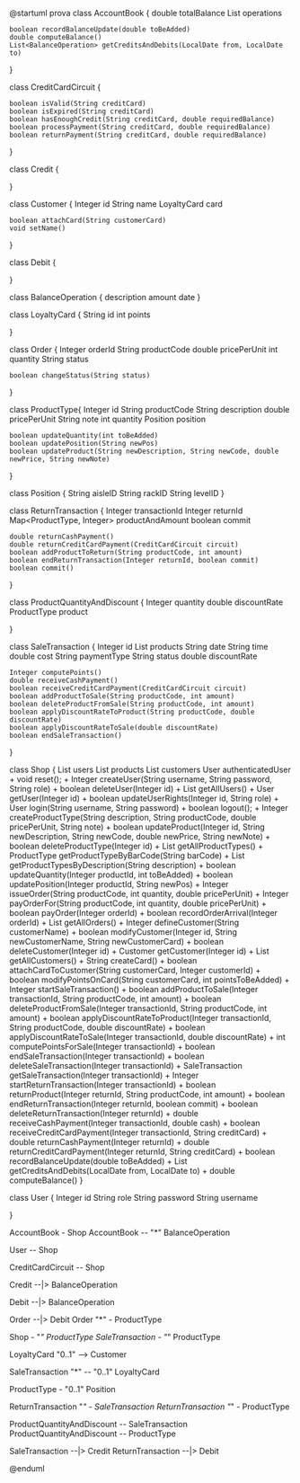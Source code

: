 @startuml prova
class AccountBook {
    double totalBalance
    List<BalanceOperation> operations

    boolean recordBalanceUpdate(double toBeAdded)
    double computeBalance()
    List<BalanceOperation> getCreditsAndDebits(LocalDate from, LocalDate to)
}

class CreditCardCircuit {

    boolean isValid(String creditCard)
    boolean isExpired(String creditCard)
    boolean hasEnoughCredit(String creditCard, double requiredBalance)
    boolean processPayment(String creditCard, double requiredBalance)
    boolean returnPayment(String creditCard, double requiredBalance)
}

class Credit {

}

class Customer {
    Integer id
    String name
    LoyaltyCard card

    boolean attachCard(String customerCard)
    void setName()
}

class Debit {

}

class BalanceOperation {
    description
    amount
    date
}

class LoyaltyCard {
    String id
    int points
    
}

class Order {
    Integer orderId
    String productCode
    double pricePerUnit
    int quantity
    String status

    boolean changeStatus(String status)
}

class ProductType{
    Integer id
    String productCode
    String description
    double pricePerUnit
    String note
    int quantity
    Position position

    boolean updateQuantity(int toBeAdded) 
    boolean updatePosition(String newPos) 
    boolean updateProduct(String newDescription, String newCode, double newPrice, String newNote)
}


class Position {
    String aisleID
    String rackID
    String levelID
}

class ReturnTransaction {
    Integer transactionId
    Integer returnId 
    Map<ProductType, Integer> productAndAmount
    boolean commit
    
    double returnCashPayment()
    double returnCreditCardPayment(CreditCardCircuit circuit)
    boolean addProductToReturn(String productCode, int amount)
    boolean endReturnTransaction(Integer returnId, boolean commit)
    boolean commit()
}

class ProductQuantityAndDiscount {
    Integer quantity
    double discountRate
    ProductType product

}

class SaleTransaction {
    Integer id 
    List<ProductQuantityAndDiscount> products
    String date
    String time
    double cost
    String paymentType
    String status
    double discountRate
    
    Integer computePoints()
    double receiveCashPayment()
    boolean receiveCreditCardPayment(CreditCardCircuit circuit)
    boolean addProductToSale(String productCode, int amount)
    boolean deleteProductFromSale(String productCode, int amount)
    boolean applyDiscountRateToProduct(String productCode, double discountRate)
    boolean applyDiscountRateToSale(double discountRate)
    boolean endSaleTransaction()
}

class Shop {
    List<User> users
    List<ProductType> products
    List<Customer> customers
    User authenticatedUser
    + void reset();
    + Integer createUser(String username, String password, String role) 
    + boolean deleteUser(Integer id) 
    + List<User> getAllUsers() 
    + User getUser(Integer id) 
    + boolean updateUserRights(Integer id, String role) 
    + User login(String username, String password) 
    + boolean logout();
    + Integer createProductType(String description, String productCode, double pricePerUnit, String note)
    + boolean updateProduct(Integer id, String newDescription, String newCode, double newPrice, String newNote)
    + boolean deleteProductType(Integer id) 
    + List<ProductType> getAllProductTypes() 
    + ProductType getProductTypeByBarCode(String barCode) 
    + List<ProductType> getProductTypesByDescription(String description) 
    + boolean updateQuantity(Integer productId, int toBeAdded) 
    + boolean updatePosition(Integer productId, String newPos) 
    + Integer issueOrder(String productCode, int quantity, double pricePerUnit)
    + Integer payOrderFor(String productCode, int quantity, double pricePerUnit)
    + boolean payOrder(Integer orderId) 
    + boolean recordOrderArrival(Integer orderId) 
    + List<Order> getAllOrders() 
    + Integer defineCustomer(String customerName) 
    + boolean modifyCustomer(Integer id, String newCustomerName, String newCustomerCard)
    + boolean deleteCustomer(Integer id) 
    + Customer getCustomer(Integer id) 
    + List<Customer> getAllCustomers() 
    + String createCard()
    + boolean attachCardToCustomer(String customerCard, Integer customerId)
    + boolean modifyPointsOnCard(String customerCard, int pointsToBeAdded)
    + Integer startSaleTransaction()
    + boolean addProductToSale(Integer transactionId, String productCode, int amount)
    + boolean deleteProductFromSale(Integer transactionId, String productCode, int amount)
    + boolean applyDiscountRateToProduct(Integer transactionId, String productCode, double discountRate)
    + boolean applyDiscountRateToSale(Integer transactionId, double discountRate)
    + int computePointsForSale(Integer transactionId)
    + boolean endSaleTransaction(Integer transactionId)
    + boolean deleteSaleTransaction(Integer transactionId)
    + SaleTransaction getSaleTransaction(Integer transactionId)
    + Integer startReturnTransaction(Integer transactionId)
    + boolean returnProduct(Integer returnId, String productCode, int amount)
    + boolean endReturnTransaction(Integer returnId, boolean commit)
    + boolean deleteReturnTransaction(Integer returnId)
    + double receiveCashPayment(Integer transactionId, double cash)
    + boolean receiveCreditCardPayment(Integer transactionId, String creditCard)
    + double returnCashPayment(Integer returnId)
    + double returnCreditCardPayment(Integer returnId, String creditCard)
    + boolean recordBalanceUpdate(double toBeAdded)
    + List<BalanceOperation> getCreditsAndDebits(LocalDate from, LocalDate to)
    + double computeBalance()
}

class User {
    Integer id
    String role
    String password
    String username

}

AccountBook - Shop
AccountBook -- "*" BalanceOperation

User -- Shop

CreditCardCircuit -- Shop

Credit --|> BalanceOperation

Debit --|> BalanceOperation

Order --|> Debit
Order "*" - ProductType

Shop - "*" ProductType
SaleTransaction - "*" ProductType

LoyaltyCard "0..1" --> Customer

SaleTransaction "*" -- "0..1" LoyaltyCard

ProductType - "0..1" Position

ReturnTransaction "*" - SaleTransaction
ReturnTransaction "*" - ProductType

ProductQuantityAndDiscount -- SaleTransaction
ProductQuantityAndDiscount -- ProductType

SaleTransaction --|> Credit
ReturnTransaction --|> Debit

@enduml
